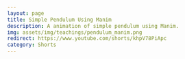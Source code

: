 ```yaml
---
layout: page
title: Simple Pendulum Using Manim
description: A animation of simple pendulum using Manim.
img: assets/img/teachings/pendulum_manim.png
redirect: https://www.youtube.com/shorts/khpV78PiApc
category: Shorts
---
```



